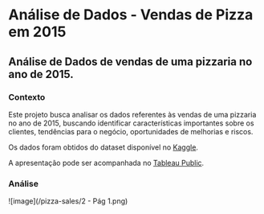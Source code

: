 # Análise de Dados - Vendas de Pizza em 2015

## Análise de Dados de vendas de uma pizzaria no ano de 2015.

### Contexto

Este projeto busca analisar os dados referentes às vendas de uma pizzaria no ano de 2015, buscando identificar características importantes sobre os clientes, tendências para o negócio, oportunidades de melhorias e riscos.

Os dados foram obtidos do dataset disponível no [Kaggle](https://www.kaggle.com/datasets/ylenialongo/pizza-sales).

A apresentação pode ser acompanhada no [Tableau Public](https://public.tableau.com/views/AnlisedeDadosdePizzaria/Introduo?:language=pt-BR&:display_count=n&:origin=viz_share_link).

### Análise

![image](/pizza-sales/2 - Pág 1.png)

